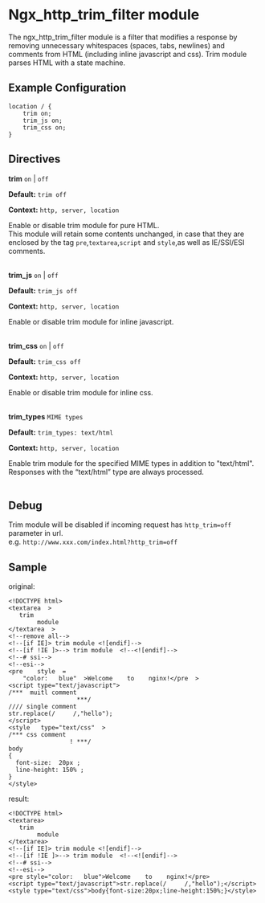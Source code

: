 # Ngx_http_trim_filter module

The ngx_http_trim_filter module is a filter that modifies a response by removing unnecessary whitespaces 
(spaces, tabs, newlines) and comments from HTML (including inline javascript and css). Trim module parses 
HTML with a state machine.


## Example Configuration

    location / {
        trim on;
        trim_js on;
        trim_css on;
    }

## Directives

**trim** `on` | `off`

**Default:** `trim off`

**Context:** `http, server, location` 
     
Enable or disable trim module for pure HTML.  
This module will retain some contents unchanged, in case that they are enclosed by the tag `pre`,`textarea`,`script` and `style`,as well as IE/SSI/ESI comments.  
<br/>


**trim_js** `on` | `off`

**Default:** `trim_js off`

**Context:** `http, server, location` 
     
Enable or disable trim module for inline javascript.  
<br/>


**trim_css** `on` | `off`

**Default:** `trim_css off`

**Context:** `http, server, location` 
     
Enable or disable trim module for inline css.  
<br/>


**trim_types** `MIME types`

**Default:** `trim_types: text/html`

**Context:** `http, server, location`

Enable trim module for the specified MIME types in addition to "text/html". Responses with the “text/html” type are always processed.  
<br/>


## Debug

Trim module will be disabled if incoming request has `http_trim=off` parameter in url.   
e.g.  `http://www.xxx.com/index.html?http_trim=off`  

## Sample
original:

    <!DOCTYPE html>
    <textarea  >
       trim
            module
    </textarea  >
    <!--remove all-->
    <!--[if IE]> trim module <![endif]-->
    <!--[if !IE ]>--> trim module  <!--<![endif]-->
    <!--# ssi-->
    <!--esi-->
    <pre    style  =
        "color:   blue"  >Welcome    to    nginx!</pre  >
    <script type="text/javascript">
    /***  muitl comment 
                       ***/
    //// single comment
    str.replace(/     /,"hello");
    </script>
    <style   type="text/css"  >
    /*** css comment
                     ! ***/
    body
    {
      font-size:  20px ;
      line-height: 150% ;
    }
    </style>
    
result:

    <!DOCTYPE html>
    <textarea>
       trim  
            module
    </textarea>
    <!--[if IE]> trim module <![endif]-->
    <!--[if !IE ]>--> trim module  <!--<![endif]-->
    <!--# ssi-->
    <!--esi-->
    <pre style="color:   blue">Welcome    to    nginx!</pre>
    <script type="text/javascript">str.replace(/     /,"hello");</script>
    <style type="text/css">body{font-size:20px;line-height:150%;}</style>

